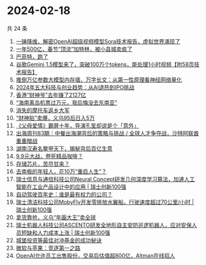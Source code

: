 # 2024-02-18

共 24 条

<!-- BEGIN 36KR -->
<!-- 最后更新时间 2024-02-18 07:03:18 +0800 -->
1. [一锤降维，解密OpenAI超级视频模型Sora技术报告，虚拟世界涌现了](https://36kr.com/p/2651890691244297)
1. [一年500亿，春节“顶流”加特林，被小县城卖疯了](https://36kr.com/p/2651194956561540)
1. [​巴菲特，跑了](https://36kr.com/p/2649670459277570)
1. [谷歌Gemini 1.5模型来了，突破100万个tokens，能处理1小时视频【附58页技术报告】](https://36kr.com/p/2650854374260993)
1. [推倒万亿参数大模型内存墙，万字长文：从第一性原理看神经网络量化](https://36kr.com/p/2647879442612486)
1. [2024年五大科技与创业趋势：从AI退热到IPO挑战](https://36kr.com/p/2597372212624004)
1. [香港“财神爷”去年赚了2127亿](https://36kr.com/p/2647743637766403)
1. [“海南离岛机票过万元，我后悔没去东南亚”](https://36kr.com/p/2649581787167875)
1. [消失的摩托车返乡大军](https://36kr.com/p/2648229133959430)
1. [“财神贴”卖爆，义乌95后日入5万](https://36kr.com/p/2647902571086086)
1. [《父母爱情》霸屏十年，导演孔笙却说是个「意外」](https://36kr.com/p/2638224884547848)
1. [出海周刊83期｜中餐出海潮背后的策略与挑战 / 全球人才争夺战，沙特阿联酋重重暗战](https://36kr.com/p/2638354024414344)
1. [湖南汉寿名鳖甲天下，揭秘背后百亿生意](https://36kr.com/p/2649384751217801)
1. [9.9元大战，卷死精品咖啡？](https://36kr.com/p/2651199753683208)
1. [存储芯片，苦尽甘来？](https://36kr.com/p/2647761426055424)
1. [去南极的年轻人，花10万“重启人生”？](https://36kr.com/p/2650839471045761)
1. [瑞士信息与通信科技公司Neural Concept研发几何深度学习算法，加速人工智能在工业产品设计中的应用 | 瑞士创新100强](https://36kr.com/p/2632131011071494)
1. [自动驾驶百年史：谁是最有权力的公司？](https://36kr.com/p/2651027423904009)
1. [瑞士清洁科技公司MobyFly开发零排放水翼船，行驶速度超过70公里/小时 | 瑞士创新100强](https://36kr.com/p/2651899125632261)
1. [拿货靠抢，义乌“年画大王”卖全球](https://36kr.com/p/2649318692897033)
1. [瑞士机器人科技公司ASCENTO研发全地形自主安防巡逻机器人，应对安保人员短缺和人力成本上涨 | 瑞士创新100强](https://36kr.com/p/2642014526590468)
1. [城堡投资等最佳对冲基金的成功秘诀](https://36kr.com/p/2647847483423881)
1. [微软与苹果：竞逐第一之路](https://36kr.com/p/2653177650462976)
1. [OpenAI允许员工出售股份，交易后估值超800亿，Altman在线招人](https://36kr.com/p/2653147687140482)
<!-- END 36KR -->